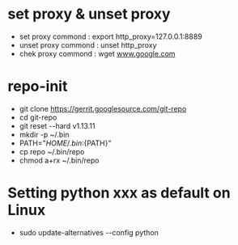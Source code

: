 # set proxy & unset proxy 
- set proxy commond : export http_proxy=127.0.0.1:8889
- unset proxy commond : unset http_proxy
- chek proxy commond : wget www.google.com
  
# repo-init
- git clone https://gerrit.googlesource.com/git-repo
- cd git-repo
- git reset --hard v1.13.11
- mkdir -p ~/.bin
- PATH="${HOME}/.bin:${PATH}"
- cp repo ~/.bin/repo
- chmod a+rx ~/.bin/repo

# Setting python xxx as default on Linux
- sudo update-alternatives --config python
